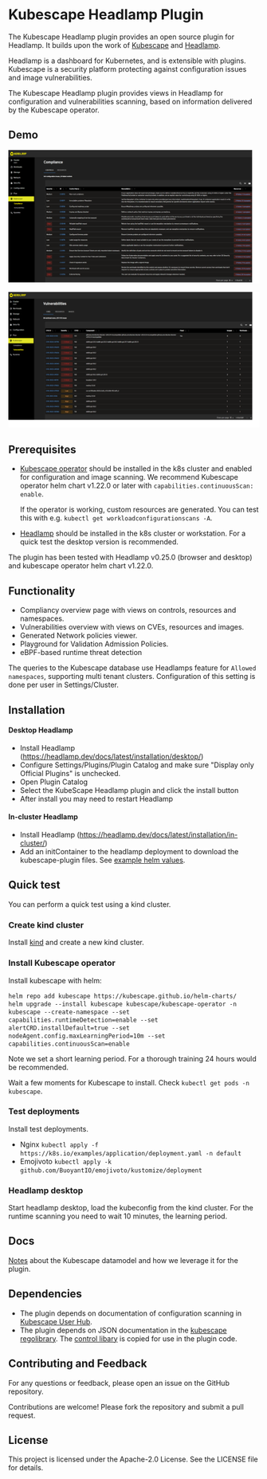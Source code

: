 # Kubescape Headlamp Plugin

The Kubescape Headlamp plugin provides an open source plugin for Headlamp. It builds upon the work of [Kubescape](https://kubescape.io/) and [Headlamp](https://github.com/headlamp-k8s/headlamp).

Headlamp is a dashboard for Kubernetes, and is extensible with plugins. Kubescape is a security platform protecting against configuration issues and image vulnerabilities.

The Kubescape Headlamp plugin provides views in Headlamp for configuration and vulnerabilities scanning, based on information delivered by the Kubescape operator.

## Demo

![compliance](./demo/compliance.png)

![vulnerabilities](./demo/vulnerabilities.png)

## Prerequisites

- [Kubescape operator](https://kubescape.io/docs/operator/) should be installed in the k8s cluster and enabled for configuration and image scanning.
  We recommend Kubescape operator helm chart v1.22.0 or later with `capabilities.continuousScan: enable`.

  If the operator is working, custom resources are generated. You can test this with e.g. `kubectl get workloadconfigurationscans -A`.

- [Headlamp](https://github.com/headlamp-k8s/headlamp) should be installed in the k8s cluster or workstation. For a quick test the desktop version is recommended.

The plugin has been tested with Headlamp v0.25.0 (browser and desktop) and kubescape operator helm chart v1.22.0.

## Functionality

- Compliancy overview page with views on controls, resources and namespaces.
- Vulnerabilities overview with views on CVEs, resources and images.
- Generated Network policies viewer.
- Playground for Validation Admission Policies.
- eBPF-based runtime threat detection

The queries to the Kubescape database use Headlamps feature for `Allowed namespaces`, supporting multi tenant clusters. Configuration of this setting is done per user in Settings/Cluster.

## Installation

#### Desktop Headlamp

- Install Headlamp (https://headlamp.dev/docs/latest/installation/desktop/)
- Configure Settings/Plugins/Plugin Catalog and make sure "Display only Official Plugins" is unchecked.
- Open Plugin Catalog
- Select the KubeScape Headlamp plugin and click the install button
- After install you may need to restart Headlamp

#### In-cluster Headlamp

- Install Headlamp (https://headlamp.dev/docs/latest/installation/in-cluster/)
- Add an initContainer to the headlamp deployment to download the kubescape-plugin files. See [example helm values](https://github.com/kubebeam/kubescape-headlamp-plugin/blob/main/examples/headlamp-helm-values.yaml).

## Quick test

You can perform a quick test using a kind cluster.

### Create kind cluster

Install [kind](https://kind.sigs.k8s.io/docs/user/quick-start/) and create a new kind cluster.

### Install Kubescape operator

Install kubescape with helm:

```
helm repo add kubescape https://kubescape.github.io/helm-charts/
helm upgrade --install kubescape kubescape/kubescape-operator -n kubescape --create-namespace --set capabilities.runtimeDetection=enable --set alertCRD.installDefault=true --set nodeAgent.config.maxLearningPeriod=10m --set capabilities.continuousScan=enable
```

Note we set a short learning period. For a thorough training 24 hours would be recommended.

Wait a few moments for Kubescape to install. Check `kubectl get pods -n kubescape`.

### Test deployments

Install test deployments.

- Nginx `kubectl apply -f https://k8s.io/examples/application/deployment.yaml -n default`
- Emojivoto `kubectl apply -k github.com/BuoyantIO/emojivoto/kustomize/deployment`

### Headlamp desktop

Start headlamp desktop, load the kubeconfig from the kind cluster. For the runtime scanning you need to wait 10 minutes, the learning period.

## Docs

[Notes](./docs/kubescape-model.md) about the Kubescape datamodel and how we leverage it for the plugin.

## Dependencies

- The plugin depends on documentation of configuration scanning in [Kubescape User Hub](https://hub.armosec.io/docs/controls).
- The plugin depends on JSON documentation in the [kubescape regolibrary](https://github.com/kubescape/regolibrary/releases/download/v2/controls/). The [control libary](./src/ConfigurationScanning/controlLibrary.js) is copied for use in the plugin code.

## Contributing and Feedback

For any questions or feedback, please open an issue on the GitHub repository.

Contributions are welcome! Please fork the repository and submit a pull request.

## License

This project is licensed under the Apache-2.0 License. See the LICENSE file for details.

